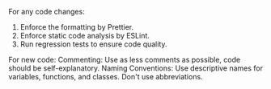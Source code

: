 For any code changes:

1. Enforce the formatting by Prettier.
2. Enforce static code analysis by ESLint.
3. Run regression tests to ensure code quality.

For new code:
Commenting: Use as less comments as possible, code should be self-explanatory.
Naming Conventions: Use descriptive names for variables, functions, and classes. Don't use abbreviations.
